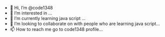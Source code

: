 - 👋 Hi, I’m @code1348
- 👀 I’m interested in ...
- 🌱 I’m currently learning  java script ...
- 💞️ I’m looking to collaborate on with people who are learning java script...
- 📫 How to reach me  go to code1348 profile...

<!---
code1348/code1348 is a ✨ special ✨ repository because its `README.md` (this file) appears on your GitHub profile.
You can click the Preview link to take a look at your changes.
--->
